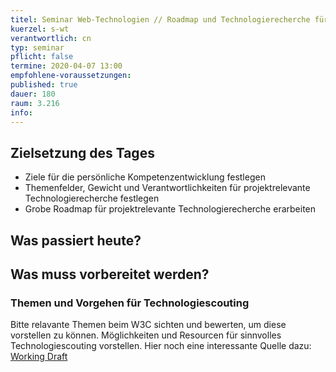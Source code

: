 ```yaml
---
titel: Seminar Web-Technologien // Roadmap und Technologierecherche für Projekt aufbauen
kuerzel: s-wt
verantwortlich: cn
typ: seminar
pflicht: false
termine: 2020-04-07 13:00
empfohlene-voraussetzungen: 
published: true
dauer: 180
raum: 3.216
info: 
---
```


## Zielsetzung des Tages
- Ziele für die persönliche Kompetenzentwicklung festlegen
- Themenfelder, Gewicht und Verantwortlichkeiten für projektrelevante Technologierecherche festlegen
- Grobe Roadmap für projektrelevante Technologierecherche erarbeiten


<!--
- Ziele für die persönliche Kompetenzentwicklung festlegen
- Themen für Technologiescouting festlegen
- Anforderungen Frontend Stack ermitteln
- Frontend Stack aufbauen
- Review Entwicklungsprojekt(e)
-->

## Was passiert heute?

<!--
1. Diskussion über Vorgehen beim Technologiescouting
2. Themen für Technologiescouting diskutieren
1. Diskussion der Themenpakete und Pakete für persönliche Kompetenzentwicklung
2. Vorstellung persönliche Projekte
3. Frontend Stack: Anforderungen erarbeiten, Stacks aufbauen und austesten
-->

## Was muss vorbereitet werden?

### Themen und Vorgehen für Technologiescouting
Bitte relavante Themen beim W3C sichten und bewerten, um diese vorstellen zu können. Möglichkeiten und Resourcen für sinnvolles Technologiescouting vorstellen.
Hier noch eine interessante Quelle dazu: [Working Draft](http://workingdraft.de/)

<!--
### HUGO open-source static site generator
Bei akuter Langeweile schon mal in [Hugo](https://gohugo.io/getting-started/quick-start/) einarbeiten.
-->

<!--
### Zum Thema Frontend Stack
- [Linting](https://survivejs.com/maintenance/code-quality/)
- [Webpack](https://webpack.js.org/guides/getting-started/)
-->

<!--
- Frontend Framework? Vue, React, Angular, etc.?
- CSS Methodologie
- Frontend Dev Strategie/ Guidelines
- Microservices
- REST, GraphQL, MQTT
- API Gateway
- Authentifizierungstechniken
- Progressive WebApps
- Semantic Versioning, Git-Flow
- Design System
- Docker
- TDD
- Team Organisation/ ADR (https://github.com/joelparkerhenderson/architecture_decision_record)
- Datenhaltung
- Build Chain
- http Ablauf
- Teamrollen: Design Team, Frontend Team, Backend Team, DevOps, I/O, Gateway; Datenmodellierung
-->